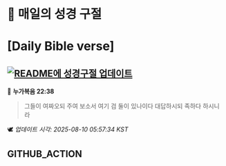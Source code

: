 # 🙏 매일의 성경 구절
# [Daily Bible verse]
## [![README에 성경구절 업데이트](https://github.com/DONGSUKA/first_test/actions/workflows/update-readme-bible.yml/badge.svg)](https://github.com/DONGSUKA/first_test/actions/workflows/update-readme-bible.yml)
<!-- START_BIBLE_VERSE -->
📖 **누가복음 22:38**
> 그들이 여짜오되 주여 보소서 여기 검 둘이 있나이다 대답하시되 족하다 하시니라

🕊️ _업데이트 시각: 2025-08-10 05:57:34 KST_
  <!-- END_BIBLE_VERSE -->
## GITHUB_ACTION
